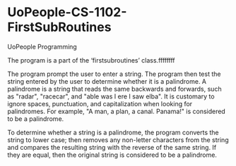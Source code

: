 # UoPeople-CS-1102-FirstSubRoutines
UoPeople Programming

The program is a part of the ‘firstsubroutines’ class.ffffffff

The program prompt the user to enter a string. The program then test the string entered by the user to determine
whether it is a palindrome. 
A palindrome is a string that reads the same backwards and forwards,
such as "radar", "racecar", and "able was I ere I saw elba". 
It is customary to ignore spaces, punctuation, and capitalization when looking for palindromes. 
For example, "A man, a plan, a canal. Panama!" is considered to be a palindrome.

To determine whether a string is a palindrome, the program converts the string to lower case;
then removes any non-letter characters from the string and compares the resulting string with the reverse of the same string.
If they are equal, then the original string is considered to be a palindrome.

